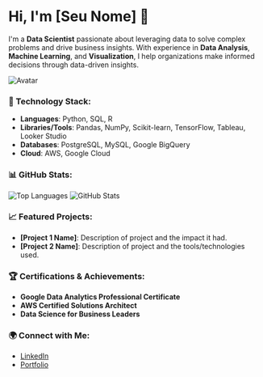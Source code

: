 # Hi, I'm [Seu Nome] 👋

I'm a **Data Scientist** passionate about leveraging data to solve complex problems and drive business insights. With experience in **Data Analysis**, **Machine Learning**, and **Visualization**, I help organizations make informed decisions through data-driven insights.

![Avatar](https://your-avatar-link.com)

### 🔧 Technology Stack:
- **Languages**: Python, SQL, R
- **Libraries/Tools**: Pandas, NumPy, Scikit-learn, TensorFlow, Tableau, Looker Studio
- **Databases**: PostgreSQL, MySQL, Google BigQuery
- **Cloud**: AWS, Google Cloud

### 📊 GitHub Stats:
![Top Languages](https://github-readme-stats.vercel.app/api/top-langs/?username=seuusername&layout=compact&theme=radical&langs_count=3&custom_title=Top%20Languages&hide=html,css&hide_border=true&card_width=300&langs=Python=60,SQL=30,R=10)
![GitHub Stats](https://github-readme-stats.vercel.app/api?username=seuusername&show_icons=true&theme=radical)

### 📈 Featured Projects:
- **[Project 1 Name]**: Description of project and the impact it had.
- **[Project 2 Name]**: Description of project and the tools/technologies used.

### 🏆 Certifications & Achievements:
- **Google Data Analytics Professional Certificate**
- **AWS Certified Solutions Architect**
- **Data Science for Business Leaders**

### 🌍 Connect with Me:
- [LinkedIn](https://linkedin.com/in/seu-perfil)
- [Portfolio](https://seu-portfolio.com)
